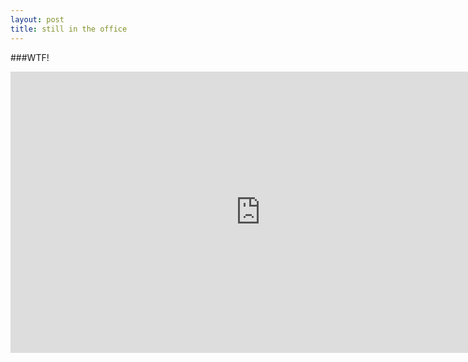 ```yaml
---
layout: post
title: still in the office
--- 
```

###WTF! 
<iframe src="https://www.google.com/maps/embed?pb=!1m14!1m12!1m3!1d2246.6121273502135!2d37.629165574908235!3d55.73049258248559!2m3!1f0!2f0!3f0!3m2!1i1024!2i768!4f13.1!5e0!3m2!1sen!2sru!4v1487263369994" width="800" height="450" frameborder="0" style="border:0" allowfullscreen></iframe>
